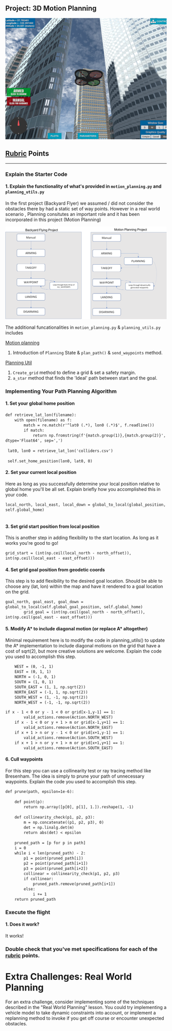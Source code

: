 ## Project: 3D Motion Planning
![Quad Image](./misc/enroute.png)



## [Rubric](https://review.udacity.com/#!/rubrics/1534/view) Points

---


### Explain the Starter Code

#### 1. Explain the functionality of what's provided in `motion_planning.py` and `planning_utils.py`
In the first project (Backyard Flyer) we assumed / did not consider the obstacles there by had a static set of way points. However in a real world scenario , Planning consitutes an important role and it has been incorporated in this project (Motion Planning)

![backyard flyer vs motion planning state transition](./misc/images/comparison_backyard_Vs_motionplanning.png)

The additional funcationalities in `motion_planning.py` & `planning_utils.py` includes

[Motion planning](motion_planning.py)
1. Introduction of `Planning` State & `plan_path()` & `send_waypoints` method.

[Planning Util](planning_utils.py)
 
1. `Create_grid` method to define a grid & set a safety margin.
2. `a_star` method that finds the 'Ideal' path between start and the goal.



### Implementing Your Path Planning Algorithm

#### 1. Set your global home position
```
def retrieve_lat_lon(filename):
    with open(filename) as f:
        match = re.match(r'^lat0 (.*), lon0 (.*)$', f.readline())
        if match:
            return np.fromstring(f'{match.group(1)},{match.group(2)}', dtype='Float64', sep=',')

 lat0, lon0 = retrieve_lat_lon('colliders.csv')

 self.set_home_position(lon0, lat0, 0)
```

#### 2. Set your current local position
Here as long as you successfully determine your local position relative to global home you'll be all set. Explain briefly how you accomplished this in your code.

```
local_north, local_east, local_down = global_to_local(global_position, self.global_home)
    
```

#### 3. Set grid start position from local position
This is another step in adding flexibility to the start location. As long as it works you're good to go!
```
grid_start = (int(np.ceil(local_north - north_offset)), int(np.ceil(local_east - east_offset)))
```

#### 4. Set grid goal position from geodetic coords
This step is to add flexibility to the desired goal location. Should be able to choose any (lat, lon) within the map and have it rendered to a goal location on the grid.
```
goal_north, goal_east, goal_down = global_to_local(self.global_goal_position, self.global_home)
        grid_goal = (int(np.ceil(goal_north - north_offset)), int(np.ceil(goal_east - east_offset)))
```

#### 5. Modify A* to include diagonal motion (or replace A* altogether)
Minimal requirement here is to modify the code in planning_utils() to update the A* implementation to include diagonal motions on the grid that have a cost of sqrt(2), but more creative solutions are welcome. Explain the code you used to accomplish this step.

```
    WEST = (0, -1, 1)
    EAST = (0, 1, 1)
    NORTH = (-1, 0, 1)
    SOUTH = (1, 0, 1)
    SOUTH_EAST = (1, 1, np.sqrt(2))
    NORTH_EAST = (-1, 1, np.sqrt(2))
    SOUTH_WEST = (1, -1, np.sqrt(2))
    NORTH_WEST = (-1, -1, np.sqrt(2))
```

```
if x - 1 < 0 or y - 1 < 0 or grid[x-1,y-1] == 1:
        valid_actions.remove(Action.NORTH_WEST)
    if x - 1 < 0 or y + 1 > m or grid[x-1,y+1] == 1:
        valid_actions.remove(Action.NORTH_EAST)
    if x + 1 > n or y - 1 < 0 or grid[x+1,y-1] == 1:
        valid_actions.remove(Action.SOUTH_WEST)
    if x + 1 > n or y + 1 > m or grid[x+1,y+1] == 1:
        valid_actions.remove(Action.SOUTH_EAST)
```

#### 6. Cull waypoints 
For this step you can use a collinearity test or ray tracing method like Bresenham. The idea is simply to prune your path of unnecessary waypoints. Explain the code you used to accomplish this step.

```
def prune(path, epsilon=1e-6):
    
    def point(p):
        return np.array([p[0], p[1], 1.]).reshape(1, -1)

    def collinearity_check(p1, p2, p3):   
        m = np.concatenate((p1, p2, p3), 0)
        det = np.linalg.det(m)
        return abs(det) < epsilon

    pruned_path = [p for p in path]
    i = 0
    while i < len(pruned_path) - 2:
        p1 = point(pruned_path[i])
        p2 = point(pruned_path[i+1])
        p3 = point(pruned_path[i+2])
        collinear = collinearity_check(p1, p2, p3)
        if collinear:
            pruned_path.remove(pruned_path[i+1])
        else:
            i += 1
    return pruned_path

```

### Execute the flight
#### 1. Does it work?
It works!

### Double check that you've met specifications for each of the [rubric](https://review.udacity.com/#!/rubrics/1534/view) points.
  
# Extra Challenges: Real World Planning

For an extra challenge, consider implementing some of the techniques described in the "Real World Planning" lesson. You could try implementing a vehicle model to take dynamic constraints into account, or implement a replanning method to invoke if you get off course or encounter unexpected obstacles.


